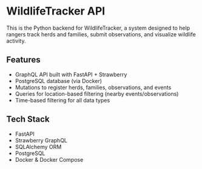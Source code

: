# WildlifeTracker API

This is the Python backend for WildlifeTracker, a system designed to help rangers track herds and families, submit observations, and visualize wildlife activity.

## Features

- GraphQL API built with FastAPI + Strawberry
- PostgreSQL database (via Docker)
- Mutations to register herds, families, observations, and events
- Queries for location-based filtering (nearby events/observations)
- Time-based filtering for all data types

## Tech Stack

- FastAPI
- Strawberry GraphQL
- SQLAlchemy ORM
- PostgreSQL
- Docker & Docker Compose